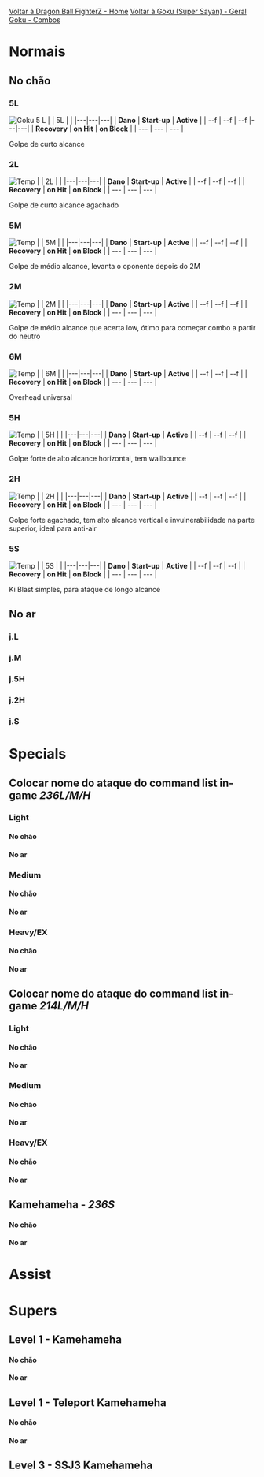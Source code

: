 <!-- TITLE: Goku - 2: Golpes e Framedata -->

[Voltar à Dragon Ball FighterZ - Home](/jogos/dragon-ball-fighter-z/home)
[Voltar à Goku (Super Sayan) - Geral](/jogos/dragon-ball-fighter-z/personagens/goku-ssj/geral)
[Goku - Combos](/jogos/dragon-ball-fighter-z/personagens/goku-ssj/combos)
# Normais
## No chão

### 5L
![Goku 5 L](/uploads/goku-5-l.png "Goku 5 L")
|  | 5L |  |
|---|---|---|
| **Dano** | **Start-up** | **Active** |
| --f | --f | --f |---|---|
| **Recovery** | **on Hit** | **on Block** |
| --- | --- | --- |

Golpe de curto alcance 

### 2L
![Temp](/uploads/temp.png "Temp")
|  | 2L |  |
|---|---|---|
| **Dano** | **Start-up** | **Active** |
| --f | --f | --f |
| **Recovery** | **on Hit** | **on Block** |
| --- | --- | --- |

Golpe de curto alcance agachado

### 5M
![Temp](/uploads/temp.png "Temp")
|  | 5M |  |
|---|---|---|
| **Dano** | **Start-up** | **Active** |
| --f | --f | --f |
| **Recovery** | **on Hit** | **on Block** |
| --- | --- | --- |

Golpe de médio alcance, levanta o oponente depois do 2M

### 2M
![Temp](/uploads/temp.png "Temp")
|  | 2M |  |
|---|---|---|
| **Dano** | **Start-up** | **Active** |
| --f | --f | --f |
| **Recovery** | **on Hit** | **on Block** |
| --- | --- | --- |

Golpe de médio alcance que acerta low, ótimo para começar combo a partir do neutro

### 6M
![Temp](/uploads/temp.png "Temp")
|  | 6M |  |
|---|---|---|
| **Dano** | **Start-up** | **Active** |
| --f | --f | --f |
| **Recovery** | **on Hit** | **on Block** |
| --- | --- | --- |

Overhead universal

### 5H
![Temp](/uploads/temp.png "Temp")
|  | 5H |  |
|---|---|---|
| **Dano** | **Start-up** | **Active** |
| --f | --f | --f |
| **Recovery** | **on Hit** | **on Block** |
| --- | --- | --- |

Golpe forte de alto alcance horizontal, tem wallbounce

### 2H
![Temp](/uploads/temp.png "Temp")
|  | 2H |  |
|---|---|---|
| **Dano** | **Start-up** | **Active** |
| --f | --f | --f |
| **Recovery** | **on Hit** | **on Block** |
| --- | --- | --- |

Golpe forte agachado, tem alto alcance vertical e invulnerabilidade na parte superior, ideal para anti-air

### 5S
![Temp](/uploads/temp.png "Temp")
|  | 5S |  |
|---|---|---|
| **Dano** | **Start-up** | **Active** |
| --f | --f | --f |
| **Recovery** | **on Hit** | **on Block** |
| --- | --- | --- |

Ki Blast simples, para ataque de longo alcance


## No ar
### j.L

### j.M

### j.5H

### j.2H

### j.S

# Specials
## Colocar nome do ataque do command list in-game *236L/M/H*
### Light
#### No chão

#### No ar

### Medium
#### No chão

#### No ar

### Heavy/EX
#### No chão

#### No ar

## Colocar nome do ataque do command list in-game *214L/M/H* 
### Light
#### No chão

#### No ar

### Medium
#### No chão

#### No ar

### Heavy/EX
#### No chão

#### No ar

## Kamehameha - *236S*
#### No chão

#### No ar


# Assist

# Supers
## Level 1 - Kamehameha 
#### No chão

#### No ar

## Level 1 - Teleport Kamehameha
#### No chão

#### No ar

## Level 3 - SSJ3 Kamehameha
